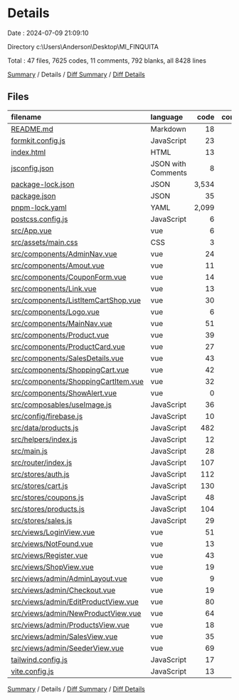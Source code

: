 # Details

Date : 2024-07-09 21:09:10

Directory c:\\Users\\Anderson\\Desktop\\MI_FINQUITA

Total : 47 files,  7625 codes, 11 comments, 792 blanks, all 8428 lines

[Summary](results.md) / Details / [Diff Summary](diff.md) / [Diff Details](diff-details.md)

## Files
| filename | language | code | comment | blank | total |
| :--- | :--- | ---: | ---: | ---: | ---: |
| [README.md](/README.md) | Markdown | 18 | 0 | 12 | 30 |
| [formkit.config.js](/formkit.config.js) | JavaScript | 23 | 0 | 2 | 25 |
| [index.html](/index.html) | HTML | 13 | 0 | 1 | 14 |
| [jsconfig.json](/jsconfig.json) | JSON with Comments | 8 | 0 | 1 | 9 |
| [package-lock.json](/package-lock.json) | JSON | 3,534 | 0 | 1 | 3,535 |
| [package.json](/package.json) | JSON | 35 | 0 | 1 | 36 |
| [pnpm-lock.yaml](/pnpm-lock.yaml) | YAML | 2,099 | 0 | 584 | 2,683 |
| [postcss.config.js](/postcss.config.js) | JavaScript | 6 | 0 | 1 | 7 |
| [src/App.vue](/src/App.vue) | vue | 6 | 0 | 3 | 9 |
| [src/assets/main.css](/src/assets/main.css) | CSS | 3 | 0 | 1 | 4 |
| [src/components/AdminNav.vue](/src/components/AdminNav.vue) | vue | 24 | 3 | 1 | 28 |
| [src/components/Amout.vue](/src/components/Amout.vue) | vue | 11 | 0 | 4 | 15 |
| [src/components/CouponForm.vue](/src/components/CouponForm.vue) | vue | 14 | 0 | 1 | 15 |
| [src/components/Link.vue](/src/components/Link.vue) | vue | 13 | 0 | 2 | 15 |
| [src/components/ListItemCartShop.vue](/src/components/ListItemCartShop.vue) | vue | 30 | 0 | 3 | 33 |
| [src/components/Logo.vue](/src/components/Logo.vue) | vue | 6 | 0 | 2 | 8 |
| [src/components/MainNav.vue](/src/components/MainNav.vue) | vue | 51 | 3 | 5 | 59 |
| [src/components/Product.vue](/src/components/Product.vue) | vue | 39 | 0 | 3 | 42 |
| [src/components/ProductCard.vue](/src/components/ProductCard.vue) | vue | 27 | 0 | 2 | 29 |
| [src/components/SalesDetails.vue](/src/components/SalesDetails.vue) | vue | 43 | 0 | 3 | 46 |
| [src/components/ShoppingCart.vue](/src/components/ShoppingCart.vue) | vue | 42 | 0 | 1 | 43 |
| [src/components/ShoppingCartItem.vue](/src/components/ShoppingCartItem.vue) | vue | 32 | 0 | 2 | 34 |
| [src/components/ShowAlert.vue](/src/components/ShowAlert.vue) | vue | 0 | 0 | 1 | 1 |
| [src/composables/useImage.js](/src/composables/useImage.js) | JavaScript | 36 | 2 | 5 | 43 |
| [src/config/firebase.js](/src/config/firebase.js) | JavaScript | 10 | 0 | 3 | 13 |
| [src/data/products.js](/src/data/products.js) | JavaScript | 482 | 0 | 0 | 482 |
| [src/helpers/index.js](/src/helpers/index.js) | JavaScript | 12 | 0 | 2 | 14 |
| [src/main.js](/src/main.js) | JavaScript | 28 | 0 | 5 | 33 |
| [src/router/index.js](/src/router/index.js) | JavaScript | 107 | 0 | 4 | 111 |
| [src/stores/auth.js](/src/stores/auth.js) | JavaScript | 112 | 0 | 13 | 125 |
| [src/stores/cart.js](/src/stores/cart.js) | JavaScript | 130 | 1 | 15 | 146 |
| [src/stores/coupons.js](/src/stores/coupons.js) | JavaScript | 48 | 0 | 9 | 57 |
| [src/stores/products.js](/src/stores/products.js) | JavaScript | 104 | 0 | 13 | 117 |
| [src/stores/sales.js](/src/stores/sales.js) | JavaScript | 29 | 0 | 4 | 33 |
| [src/views/LoginView.vue](/src/views/LoginView.vue) | vue | 51 | 0 | 7 | 58 |
| [src/views/NotFound.vue](/src/views/NotFound.vue) | vue | 13 | 0 | 1 | 14 |
| [src/views/Register.vue](/src/views/Register.vue) | vue | 43 | 0 | 6 | 49 |
| [src/views/ShopView.vue](/src/views/ShopView.vue) | vue | 19 | 0 | 1 | 20 |
| [src/views/admin/AdminLayout.vue](/src/views/admin/AdminLayout.vue) | vue | 9 | 0 | 1 | 10 |
| [src/views/admin/Checkout.vue](/src/views/admin/Checkout.vue) | vue | 19 | 0 | 1 | 20 |
| [src/views/admin/EditProductView.vue](/src/views/admin/EditProductView.vue) | vue | 80 | 0 | 22 | 102 |
| [src/views/admin/NewProductView.vue](/src/views/admin/NewProductView.vue) | vue | 64 | 0 | 6 | 70 |
| [src/views/admin/ProductsView.vue](/src/views/admin/ProductsView.vue) | vue | 18 | 0 | 3 | 21 |
| [src/views/admin/SalesView.vue](/src/views/admin/SalesView.vue) | vue | 35 | 0 | 6 | 41 |
| [src/views/admin/SeederView.vue](/src/views/admin/SeederView.vue) | vue | 69 | 0 | 24 | 93 |
| [tailwind.config.js](/tailwind.config.js) | JavaScript | 17 | 1 | 1 | 19 |
| [vite.config.js](/vite.config.js) | JavaScript | 13 | 1 | 3 | 17 |

[Summary](results.md) / Details / [Diff Summary](diff.md) / [Diff Details](diff-details.md)